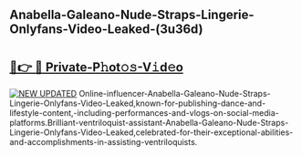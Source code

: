## Anabella-Galeano-Nude-Straps-Lingerie-Onlyfans-Video-Leaked-(3u36d)


# <h2><a href="https://mediaupload.pro?-19M">🔗👉 🔴 Private-P𝚑ot𝚘𝚜-V𝚒d𝚎o</a></h2>

[![NEW UPDATED](https://i.imgur.com/0qMVB7G.gif)](https://mediaupload.pro?-19M)
Online-influencer-Anabella-Galeano-Nude-Straps-Lingerie-Onlyfans-Video-Leaked,known-for-publishing-dance-and-lifestyle-content,-including-performances-and-vlogs-on-social-media-platforms.Brilliant-ventriloquist-assistant-Anabella-Galeano-Nude-Straps-Lingerie-Onlyfans-Video-Leaked,celebrated-for-their-exceptional-abilities-and-accomplishments-in-assisting-ventriloquists.  